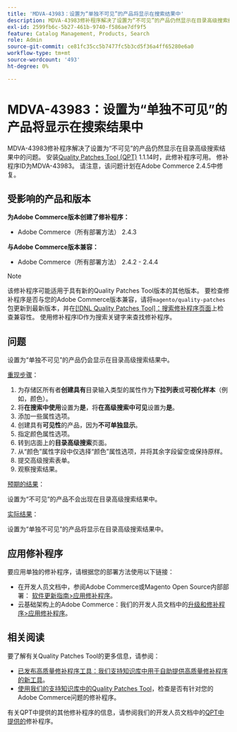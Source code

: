 ```yaml
---
title: 'MDVA-43983：设置为“单独不可见”的产品将显示在搜索结果中'
description: MDVA-43983修补程序解决了设置为“不可见”的产品仍然显示在目录高级搜索结果中的问题。 安装[Quality Patches Tool (QPT)](/help/announcements/adobe-commerce-announcements/magento-quality-patches-released-new-tool-to-self-serve-quality-patches.md) 1.1.14后，即可使用此修补程序。 修补程序ID为MDVA-43983。 请注意，该问题计划在Adobe Commerce 2.4.5中修复。
exl-id: 2599fb6c-5b27-461b-9740-f586ae7df9f5
feature: Catalog Management, Products, Search
role: Admin
source-git-commit: ce81fc35cc5b7477fc5b3cd5f36a4ff65280e6a0
workflow-type: tm+mt
source-wordcount: '493'
ht-degree: 0%

---
```


# MDVA-43983：设置为“单独不可见”的产品将显示在搜索结果中

MDVA-43983修补程序解决了设置为“不可见”的产品仍然显示在目录高级搜索结果中的问题。 安装[Quality Patches Tool (QPT)](/help/announcements/adobe-commerce-announcements/magento-quality-patches-released-new-tool-to-self-serve-quality-patches.md) 1.1.14时，此修补程序可用。 修补程序ID为MDVA-43983。 请注意，该问题计划在Adobe Commerce 2.4.5中修复。

## 受影响的产品和版本

**为Adobe Commerce版本创建了修补程序：**

* Adobe Commerce（所有部署方法） 2.4.3

**与Adobe Commerce版本兼容：**

* Adobe Commerce（所有部署方法） 2.4.2 - 2.4.4

>[!NOTE]
>
>该修补程序可能适用于具有新的Quality Patches Tool版本的其他版本。 要检查修补程序是否与您的Adobe Commerce版本兼容，请将`magento/quality-patches`包更新到最新版本，并在[[!DNL Quality Patches Tool]：搜索修补程序页面](https://devdocs.magento.com/quality-patches/tool.html#patch-grid)上检查兼容性。 使用修补程序ID作为搜索关键字来查找修补程序。

## 问题

设置为“单独不可见”的产品仍会显示在目录高级搜索结果中。

<u>重现步骤</u>：

1. 为存储区所有者&#x200B;**创建具有**&#x200B;目录输入类型的属性作为&#x200B;**下拉列表**&#x200B;或&#x200B;**可视化样本**（例如，颜色）。
1. 将&#x200B;**在搜索中使用**&#x200B;设置为&#x200B;**是**，将&#x200B;**在高级搜索中可见**&#x200B;设置为&#x200B;**是**。
1. 添加一些属性选项。
1. 创建具有&#x200B;**可见性**&#x200B;的产品，因为&#x200B;**不可单独显示**。
1. 指定颜色属性选项。
1. 转到店面上的&#x200B;**目录高级搜索**&#x200B;页面。
1. 从“颜色”属性字段中仅选择“颜色”属性选项，并将其余字段留空或保持原样。
1. 提交高级搜索表单。
1. 观察搜索结果。

<u>预期的结果</u>：

设置为“不可见”的产品不会出现在目录高级搜索结果中。

<u>实际结果</u>：

设置为“单独不可见”的产品将显示在目录高级搜索结果中。

## 应用修补程序

要应用单独的修补程序，请根据您的部署方法使用以下链接：

* 在开发人员文档中，参阅Adobe Commerce或Magento Open Source内部部署： [软件更新指南>应用修补程序](https://devdocs.magento.com/guides/v2.4/comp-mgr/patching/mqp.html)。
* 云基础架构上的Adobe Commerce：我们的开发人员文档中的[升级和修补程序>应用修补程序](https://devdocs.magento.com/cloud/project/project-patch.html)。

## 相关阅读

要了解有关Quality Patches Tool的更多信息，请参阅：

* [已发布高质量修补程序工具：我们支持知识库中用于自助提供高质量修补程序的新工具](/help/announcements/adobe-commerce-announcements/magento-quality-patches-released-new-tool-to-self-serve-quality-patches.md)。
* [使用我们的支持知识库中的Quality Patches Tool](/help/support-tools/patches-available-in-qpt-tool/check-patch-for-magento-issue-with-magento-quality-patches.md)，检查是否有针对您的Adobe Commerce问题的修补程序。

有关QPT中提供的其他修补程序的信息，请参阅我们的开发人员文档中的[QPT中提供的](https://devdocs.magento.com/quality-patches/tool.html#patch-grid)修补程序。
